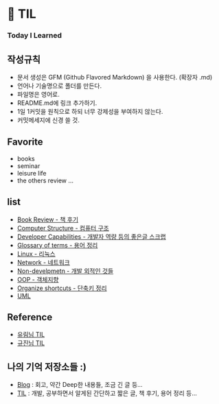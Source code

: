 # 📝 TIL
<h3>Today I Learned</h3>

## 작성규칙
  - 문서 생성은 GFM (Github Flavored Markdown) 을 사용한다. (확장자 .md)
  - 언어나 기술명으로 폴더를 만든다.
  - 파일명은 영어로.
  - README.md에 링크 추가하기.
  - 1일 1커밋을 원칙으로 하되 너무 강제성을 부여하지 않는다.
  - 커밋메세지에 신경 쓸 것.

## Favorite
  - books
  - seminar
  - leisure life
  - the others review ...

## list
  - [Book Review - 책 후기](https://github.com/gwonsungjun/TIL/tree/master/Book-Review)
  - [Computer Structure - 컴퓨터 구조](https://github.com/gwonsungjun/TIL/tree/master/ComputerStructure)
  - [Developer Capabilities - 개발자 역량 등의 좋은글 스크랩](https://github.com/gwonsungjun/TIL/tree/master/Developer-Capabilities)
  - [Glossary of terms - 용어 정리](https://github.com/gwonsungjun/TIL/tree/master/GlossaryOfTerms)
  - [Linux - 리눅스](https://github.com/gwonsungjun/TIL/tree/master/Linux/Ubuntu/How-to-install)
  - [Network - 네트워크](https://github.com/gwonsungjun/TIL/tree/master/Network)
  - [Non-develpmetn - 개발 외적인 것들](https://github.com/gwonsungjun/TIL/tree/master/Non-development)
  - [OOP - 객체지향](https://github.com/gwonsungjun/TIL/blob/master/OOP/Object-oriented-programming.md)
  - [Organize shortcuts - 단축키 정리](https://github.com/gwonsungjun/TIL/tree/master/Organize-Shortcuts)
  - [UML](https://github.com/gwonsungjun/TIL/tree/master/UML)


## Reference
- [유림님 TIL](https://github.com/milooy/TIL#today-i-learned)
- [규진님 TIL](https://github.com/iamkyu/TIL)

## 나의 기억 저장소들 :) 

- [Blog](https://gwonsungjun.github.io/) : 회고, 약간 Deep한 내용들, 조금 긴 글 등...   
- [TIL](https://github.com/gwonsungjun/TIL) : 개발, 공부하면서 알게된 간단하고 짧은 글, 책 후기, 용어 정리 등...
